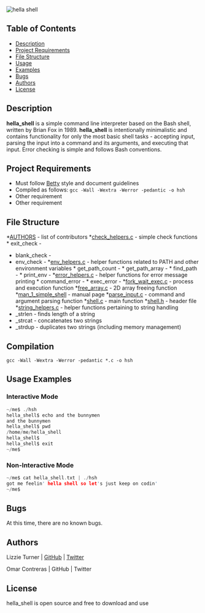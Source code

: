 ![hella shell](https://s31.postimg.org/403ix8w7f/j1_IPt_Uu_IS51_N62_LB5z9_Qhg_r.jpg)


## Table of Contents

* [Description](#description)
* [Project Requirements](#project-requirements)
* [File Structure](#file-structure)
* [Usage](#usage)
* [Examples](#examples)
* [Bugs](#bugs)
* [Authors](#authors)
* [License](#license)


## Description

**hella_shell** is a simple command line interpreter based on the Bash shell, written by Brian Fox in 1989. **hella_shell** is intentionally minimalistic and contains functionality for only the most basic shell tasks - accepting input, parsing the input into a command and its arguments, and executing that input. Error checking is simple and follows Bash conventions.

## Project Requirements

* Must follow [Betty](https://github.com/holbertonschool/Betty/wiki) style and document guidelines
* Compiled as follows:
`gcc -Wall -Wextra -Werror -pedantic -o hsh`
* Other requirement
* Other requirement

## File Structure

*[AUTHORS](https://github.com/aucontraire/simple_shell/blob/docs/AUTHORS) - list of contributors
*[check_helpers.c](https://github.com/aucontraire/simple_shell/blob/docs/check_helpers.c) - simple check functions 	  * exit_check -
* blank_check -
* env_check -
*[env_helpers.c](env_helpers.c) - helper functions related to PATH and other environment variables
	      	* get_path_count -
		* get_path_array -
		* find_path -
		* print_env -
*[error_helpers.c](error_helpers.c) - helper functions for error message printing
		* command_error -
		* exec_error -
*[fork_wait_exec.c](fork_wait_exec.c) - process and execution function
*[free_array.c](free_array.c) - 2D array freeing function
*[man_1_simple_shell](man_1_simple_shell) - manual page
*[parse_input.c](parse_input.c) - command and argument parsing function
*[shell.c](shell.c) - main function
*[shell.h](shell.h) - header file
*[string_helpers.c](string_helpers.c) - helper functions pertaining to string handling
 * _strlen - finds length of a string
 * _strcat - concatenates two strings
 * _strdup - duplicates two strings (including memory management)

## Compilation

```gcc -Wall -Wextra -Werror -pedantic *.c -o hsh```

## Usage Examples

### Interactive Mode

```c
~/me$ ./hsh
hella_shell$ echo and the bunnymen
and the bunnymen
hella_shell$ pwd
/home/me/hella_shell
hella_shell$
hella_shell$ exit
~/me$
```

### Non-Interactive Mode

```c
~/me$ cat hella_shell.txt | ./hsh
got me feelin' hella shell so let's just keep on codin'
~/me$
```

## Bugs

At this time, there are no known bugs.


## Authors

Lizzie Turner | [GitHub](github.com/lizzieturner) | [Twitter](twitter.com/_lizzieturner_)

Omar Contreras | GitHub | Twitter

## License

hella_shell is open source and free to download and use